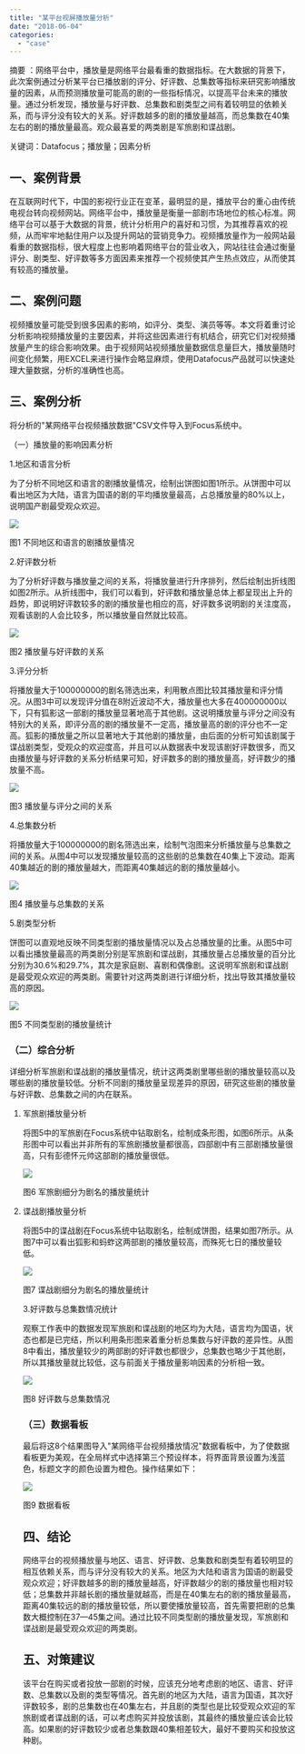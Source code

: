 ```yaml
---
title: "某平台视屏播放量分析"
date: "2018-06-04"
categories: 
  - "case"
---
```


摘要 ：网络平台中，播放量是网络平台最看重的数据指标。在大数据的背景下，此次案例通过分析某平台已播放剧的评分、好评数、总集数等指标来研究影响播放量的因素，从而预测播放量可能高的剧的一些指标情况，以提高平台未来的播放量。通过分析发现，播放量与好评数、总集数和剧类型之间有着较明显的依赖关系，而与评分没有较大的关系。好评数越多的剧的播放量越高，而总集数在40集左右的剧的播放量最高。观众最喜爱的两类剧是军旅剧和谍战剧。

关键词：Datafocus；播放量；因素分析

## 一、案例背景

在互联网时代下，中国的影视行业正在变革，最明显的是，播放平台的重心由传统电视台转向视频网站。网络平台中，播放量是衡量一部剧市场地位的核心标准。网络平台可以基于大数据的背景，统计分析用户的喜好和习惯，为其推荐喜欢的视频，从而牢牢地黏住用户以及提升网站的营销竞争力。视频播放量作为一般网站最看重的数据指标，很大程度上也影响着网络平台的营业收入，网站往往会通过衡量评分、剧类型、好评数等多方面因素来推荐一个视频使其产生热点效应，从而使其有较高的播放量。

## 二、案例问题

视频播放量可能受到很多因素的影响，如评分、类型、演员等等。本文将着重讨论分析影响视频播放量的主要因素，并将这些因素进行有机结合，研究它们对视频播放量产生的综合影响效果。由于视频网站视频播放量数据信息量巨大，播放量随时间变化频繁，用EXCEL来进行操作会略显麻烦，使用Datafocus产品就可以快速处理大量数据，分析的准确性也高。

## 三、案例分析

将分析的"某网络平台视频播放数据"CSV文件导入到Focus系统中。

（一）播放量的影响因素分析

1.地区和语言分析

为了分析不同地区和语言的剧播放量情况，绘制出饼图如图1所示。从饼图中可以看出地区为大陆，语言为国语的剧的平均播放量最高，占总播放量的80%以上，说明国产剧最受观众欢迎。

![](images/050318_0929_1.png)

图1 不同地区和语言的剧播放量情况

2.好评数分析

为了分析好评数与播放量之间的关系，将播放量进行升序排列，然后绘制出折线图如图2所示。从折线图中，我们可以看到，好评数和播放量总体上都呈现出上升的趋势，即说明好评数较多的剧的播放量也相应的高，好评数多说明剧的关注度高，观看该剧的人会比较多，所以播放量自然就比较高。

![](images/050318_0929_2.png)

图2 播放量与好评数的关系

3.评分分析

将播放量大于100000000的剧名筛选出来，利用散点图比较其播放量和评分情况。从图3中可以发现评分值在8附近波动不大，播放量也大多在400000000以下，只有狐影这一部剧的播放量显著地高于其他剧。这说明播放量与评分之间没有特别大的关系，即评分高的剧的播放量不一定高，播放量高的剧的评分也不一定高。狐影的播放量之所以显著地大于其他剧的播放量，由后面的分析可知该剧属于谍战剧类型，受观众的欢迎度高，并且可以从数据表中发现该剧好评数很多，而又由播放量与好评数的关系分析结果可知，好评数多的剧的播放量高，好评数少的播放量不高。

![](images/050318_0929_3.png)

图3 播放量与评分之间的关系

4.总集数分析

将播放量大于100000000的剧名筛选出来，绘制气泡图来分析播放量与总集数之间的关系。从图4中可以发现播放量较高的这些剧的总集数在40集上下波动。距离40集越近的剧的播放量越大，而距离40集越远的剧的播放量越小。

![](images/050318_0929_4.png)

图4 播放量与总集数的关系

5.剧类型分析

饼图可以直观地反映不同类型剧的播放量情况以及占总播放量的比重。从图5中可以看出播放量最高的两类剧分别是军旅剧和谍战剧，其播放量占总播放量的百分比分别为30.6%和29.7%，其次是家庭剧、喜剧和偶像剧。这说明军旅剧和谍战剧是最受观众欢迎的两类剧。需要针对这两类剧进行详细分析，找出导致其播放量较高的原因。

![](images/050318_0929_5.png)

图5 不同类型剧的播放量统计

### （二）综合分析

详细分析军旅剧和谍战剧的播放量情况，统计这两类剧里哪些剧的播放量较高以及哪些剧的播放量较低。分析不同剧的播放量呈现差异的原因，研究这些剧的播放量与好评数、总集数之间的内在联系。

1. 军旅剧播放量分析
    
    将图5中的军旅剧在Focus系统中钻取剧名，绘制成条形图，如图6所示。从条形图中可以看出并非所有的军旅剧播放量都很高，四部剧中有三部剧播放量很高，只有彭德怀元帅这部剧的播放量很低。
    
    ![](images/050318_0929_6.png)
    
    图6 军旅剧细分为剧名的播放量统计
    
2. 谍战剧播放量分析
    
    将图5中的谍战剧在Focus系统中钻取剧名，绘制成饼图，结果如图7所示。从图7中可以看出狐影和蚂蚱这两部剧的播放量较高，而殊死七日的播放量较低。
    
    ![](images/050318_0929_7.png)
    
    图7 谍战剧细分为剧名的播放量统计
    
    3.好评数与总集数情况统计
    
    观察工作表中的数据发现军旅剧和谍战剧的地区均为大陆，语言均为国语，状态也都是已完结，所以利用条形图来着重分析总集数与好评数的差异性。从图8中看出，播放量较少的两部剧的好评数也都很少，总集数也略少于其他剧，所以其播放量就比较低，这与前面关于播放量影响因素的分析相一致。
    
    ![](images/050318_0929_8.png)
    
    图8 好评数与总集数情况
    
    ### （三）数据看板
    
    最后将这8个结果图导入"某网络平台视频播放情况"数据看板中，为了使数据看板更为美观，在全局样式中选择第三个预设样本，将界面背景设置为浅蓝色，标题文字的颜色设置为橙色。操作结果如下：
    
    ![](images/050318_0929_9.png)
    
    图9 数据看板
    
    ## 四、结论
    
    网络平台的视频播放量与地区、语言、好评数、总集数和剧类型有着较明显的相互依赖关系，而与评分没有较大的关系。地区为大陆和语言为国语的剧最受观众欢迎；好评数越多的剧的播放量越高，好评数越少的剧的播放量也相对较低；总集数并非越长剧的播放量就越高，而是在40集左右的剧的播放量最高，距离40集较远的剧的播放量较低，所以要使播放量较高，首先需要把剧的总集数大概控制在37—45集之间。通过比较不同类型剧的播放量发现，军旅剧和谍战剧是最受观众欢迎的两类剧。
    
    ## 五、对策建议
    
    该平台在购买或者投放一部剧的时候，应该充分地考虑剧的地区、语言、好评数、总集数以及剧的类型等情况。首先剧的地区为大陆，语言为国语，其次好评数较多，剧的总集数也在40集左右，并且剧的类型也是比较受观众欢迎的军旅剧或者谍战剧的话，可以考虑购买并投放该剧，其最终的播放量应该会比较高。如果剧的好评数较少或者总集数跟40集相差较大，最好不要购买和投放这种剧。
